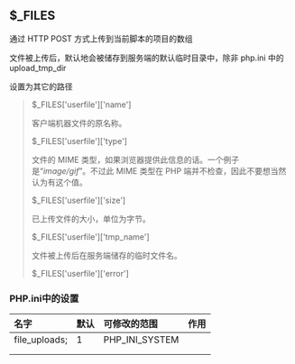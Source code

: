 ## $\_FILES

通过 HTTP POST 方式上传到当前脚本的项目的数组

文件被上传后，默认地会被储存到服务端的默认临时目录中，除非 php.ini 中的 upload\_tmp\_dir

设置为其它的路径

> $\_FILES\['userfile'\]\['name'\]
>
> 客户端机器文件的原名称。
>
> $\_FILES\['userfile'\]\['type'\]
>
> 文件的 MIME 类型，如果浏览器提供此信息的话。一个例子是“_image/gif_”。不过此 MIME 类型在 PHP 端并不检查，因此不要想当然认为有这个值。
>
> $\_FILES\['userfile'\]\['size'\]
>
> 已上传文件的大小，单位为字节。
>
> $\_FILES\['userfile'\]\['tmp\_name'\]
>
> 文件被上传后在服务端储存的临时文件名。
>
> $\_FILES\['userfile'\]\['error'\]

### PHP.ini中的设置

| 名字 | 默认 | 可修改的范围 | 作用 |
| :--- | :--- | :--- | :--- |
| file\_uploads; | 1 | PHP\_INI\_SYSTEM |  |
|  |  |  |  |
|  |  |  |  |




